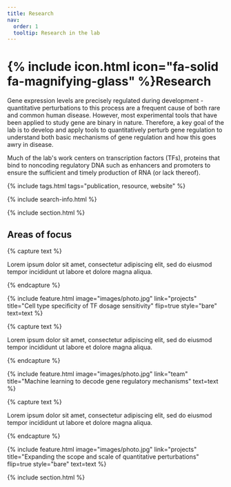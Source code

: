 ```yaml
---
title: Research
nav:
  order: 1
  tooltip: Research in the lab
---
```


# {% include icon.html icon="fa-solid fa-magnifying-glass" %}Research

Gene expression levels are precisely regulated during development - quantitative perturbations to this process are a frequent cause of both rare and common human disease. However, most experimental tools that have been applied to study gene are binary in nature. Therefore,  a key goal of the lab is to develop and apply tools to quantitatively perturb gene regulation to understand both basic mechanisms of gene regulation and how this goes awry in disease.

Much of the lab's work centers on transcription factors (TFs), proteins that bind to noncoding regulatory DNA such as enhancers and promoters to ensure the sufficient and timely production of RNA (or lack thereof).

{% include tags.html tags="publication, resource, website" %}

{% include search-info.html %}

{% include section.html %}

## Areas of focus

{% capture text %}

Lorem ipsum dolor sit amet, consectetur adipiscing elit, sed do eiusmod tempor incididunt ut labore et dolore magna aliqua.


{% endcapture %}

{%
  include feature.html
  image="images/photo.jpg"
  link="projects"
  title="Cell type specificity of TF dosage sensitivity"
  flip=true
  style="bare"
  text=text
%}

{% capture text %}

Lorem ipsum dolor sit amet, consectetur adipiscing elit, sed do eiusmod tempor incididunt ut labore et dolore magna aliqua.


{% endcapture %}

{%
  include feature.html
  image="images/photo.jpg"
  link="team"
  title="Machine learning to decode gene regulatory mechanisms"
  text=text
%}

{% capture text %}

Lorem ipsum dolor sit amet, consectetur adipiscing elit, sed do eiusmod tempor incididunt ut labore et dolore magna aliqua.


{% endcapture %}

{%
  include feature.html
  image="images/photo.jpg"
  link="projects"
  title="Expanding the scope and scale of quantitative perturbations"
  flip=true
  style="bare"
  text=text
%}

{% include section.html %}

